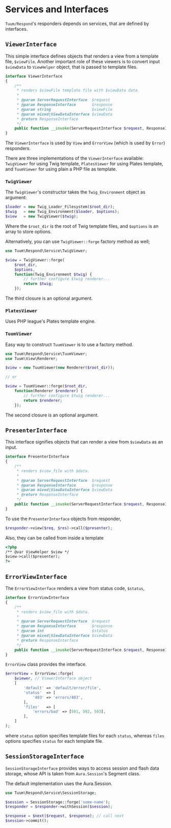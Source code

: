 Services and Interfaces
========

`Tuum/Respond`'s responders depends on services, that are defined by 
interfaces. 

`ViewerInterface`
----

This simple interface defines objects that renders a view from a template file, `$viewFile`. 
Another important role of these viewers is to convert input `$viewData` to `ViewHelper` object, that is passed to template files. 


```php
interface ViewerInterface
{
    /**
     * renders $viewFile template file with $viewData data.
     *
     * @param ServerRequestInterface  $request
     * @param ResponseInterface       $response
     * @param string                  $viewFile
     * @param mixed|ViewDataInterface $viewData
     * @return ResponseInterface
     */
    public function __invoke(ServerRequestInterface $request, ResponseInterface $response, $viewFile, $viewData);
}
```

The `ViewerInterface` is used by `View` and `ErrorView` (which is used by `Error`) responders. 

There are three implementations of the `ViewerInterface` available: 
 `TwigViewer` for using Twig template,
 `PlatesViewer` for using Plates template, and 
 `TuumViewer` for using plain a PHP file as template. 

### `TwigViewer`

The `TwigViewer`'s constructor takes the `Twig_Environment` object as argument:

```php
$loader = new Twig_Loader_Filesystem($root_dir);
$twig   = new Twig_Environment($loader, $options);
$view   = new TwigViewer($twig);
```

Where the `$root_dir` is the root of Twig template files, and `$options` is an array to store options. 

Alternatively, you can use `TwigViewer::forge` factory method as well;

```php
use Tuum\Respond\Service\TwigViewer;

$view = TwigViewer::forge(
    $root_dir, 
    $options, 
	function(Twig_Environment $twig) {
		// further configure $twig renderer...
		return $twig;
	});
```

The third closure is an optional argument. 

### `PlatesViewer`

Uses PHP league's Plates template engine. 


### `TuumViewer`

Easy way to construct `TuumViewer` is to use a factory method. 

```php
use Tuum\Respond\Service\TuumViewer;
use Tuum\View\Renderer;

$view = new TuumViewer(new Renderer($root_dir));

// or 

$view = TuumViewer::forge($root_dir, 
	function(Renderer $renderer) {
		// further configure $twig renderer...
		return $renderer;
	});
```

The second closure is an optional argument. 


`PresenterInterface`
----

This interface signifies objects that can render a view from `$viewData` as an input. 

```php
interface PresenterInterface
{
    /**
     * renders $view_file with $data.
     *
     * @param ServerRequestInterface  $request
     * @param ResponseInterface       $response
     * @param mixed|ViewDataInterface $viewData
     * @return ResponseInterface
     */
    public function __invoke(ServerRequestInterface $request, ResponseInterface $response, $viewData);
}
```

To use the `PresenterInterface` objects from responder, 

```php
$responder->view($req, $res)->call($presenter);
```

Also, they can be called from inside a template

```html
<?php
/** @var ViewHelper $view */
$view->call($presenter);
?>
```


`ErrorViewInterface`
----

The `ErrorViewInterface` renders a view from status code, `$status`,

```php
interface ErrorViewInterface
{
    /**
     * renders $view_file with $data.
     *
     * @param ServerRequestInterface  $request
     * @param ResponseInterface       $response
     * @param int                     $status
     * @param mixed|ViewDataInterface $viewData
     * @return ResponseInterface
     */
    public function __invoke(ServerRequestInterface $request, ResponseInterface $response, $status, $viewData);
}
```

`ErrorView` class provides the interface.

```php
$errorView = ErrorView::forge(
    $viewer, // ViewerInterface object
    [
        'default' => 'default/error/file',
        'status'  => [
            '403' => 'errors/403',
        ],
        'files'   => [
            'errors/bad' => [501, 502, 503],
        ],
    ]
);
```

where `status` option specifies template files for each `status`, whereas 
`files` options specifies `status` for each template file. 

`SessionStorageInterface`
----

```SessionStorageInterface``` provides ways to access session and flash data storage, whose API is taken from `Aura.Session`'s Segment class. 

The default implementation uses the Aura.Session. 

```php
use Tuum\Respond\Service\SessionStorage;

$session = SessionStorage::forge('some-name');
$responder = $responder->withSession($session);

$response = $next($request, $response); // call next
$session->commit();
```

